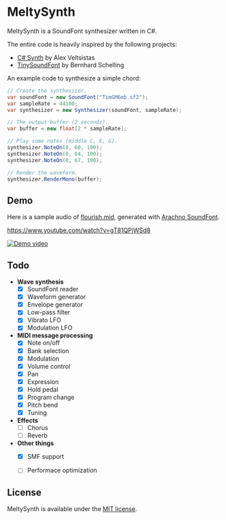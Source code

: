 # MeltySynth

MeltySynth is a SoundFont synthesizer written in C#.

The entire code is heavily inspired by the following projects:

* [C# Synth](https://archive.codeplex.com/?p=csharpsynthproject) by Alex Veltsistas
* [TinySoundFont](https://github.com/schellingb/TinySoundFont) by Bernhard Schelling

An example code to synthesize a simple chord:

```cs
// Create the synthesizer.
var soundFont = new SoundFont("TimGM6mb.sf2");
var sampleRate = 44100;
var synthesizer = new Synthesizer(soundFont, sampleRate);

// The output buffer (2 seconds).
var buffer = new float[2 * sampleRate];

// Play some notes (middle C, E, G).
synthesizer.NoteOn(0, 60, 100);
synthesizer.NoteOn(0, 64, 100);
synthesizer.NoteOn(0, 67, 100);

// Render the waveform.
synthesizer.RenderMono(buffer);
```

## Demo

Here is a sample audio of [flourish.mid](https://midis.fandom.com/wiki/Flourish), generated with [Arachno SoundFont](http://www.arachnosoft.com/main/soundfont.php).

https://www.youtube.com/watch?v=gT81QPjWSd8  

[![Demo video](https://img.youtube.com/vi/gT81QPjWSd8/0.jpg)](https://www.youtube.com/watch?v=gT81QPjWSd8)


## Todo

* __Wave synthesis__
    - [x] SoundFont reader
    - [x] Waveform generator
    - [x] Envelope generator
    - [x] Low-pass filter
    - [x] Vibrato LFO
    - [x] Modulation LFO
* __MIDI message processing__
    - [x] Note on/off
    - [x] Bank selection
    - [x] Modulation
    - [x] Volume control
    - [x] Pan
    - [x] Expression
    - [x] Hold pedal
    - [x] Program change
    - [x] Pitch bend
    - [x] Tuning
* __Effects__
    - [ ] Chorus
    - [ ] Reverb
* __Other things__
    - [x] SMF support
    - [ ] Performace optimization


## License

MeltySynth is available under the [MIT license](LICENSE.txt).
